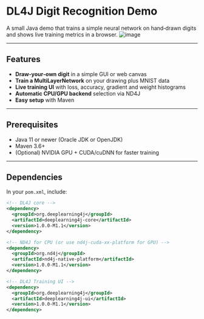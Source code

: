 # DL4J Digit Recognition Demo

A small Java demo that trains a simple neural network on hand‑drawn digits and shows live training metrics in a browser.
![image](https://github.com/user-attachments/assets/7c32cb76-ee6e-4588-91b1-871f75605a31)

---

## Features

- **Draw‑your‑own digit** in a simple GUI or web canvas  
- **Train a MultiLayerNetwork** on your drawing plus MNIST data  
- **Live training UI** with loss, accuracy, gradient and weight histograms  
- **Automatic CPU/GPU backend** selection via ND4J  
- **Easy setup** with Maven  

---

## Prerequisites

- Java 11 or newer (Oracle JDK or OpenJDK)  
- Maven 3.6+  
- (Optional) NVIDIA GPU + CUDA/cuDNN for faster training  

---

## Dependencies

In your `pom.xml`, include:

```xml
<!-- DL4J core -->
<dependency>
  <groupId>org.deeplearning4j</groupId>
  <artifactId>deeplearning4j-core</artifactId>
  <version>1.0.0-M1.1</version>
</dependency>

<!-- ND4J for CPU (or use nd4j-cuda-xx-platform for GPU) -->
<dependency>
  <groupId>org.nd4j</groupId>
  <artifactId>nd4j-native-platform</artifactId>
  <version>1.0.0-M1.1</version>
</dependency>

<!-- DL4J Training UI -->
<dependency>
  <groupId>org.deeplearning4j</groupId>
  <artifactId>deeplearning4j-ui</artifactId>
  <version>1.0.0-M1.1</version>
</dependency>
